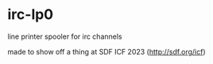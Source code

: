 # irc-lp0

line printer spooler for irc channels

made to show off a thing at SDF ICF 2023 (http://sdf.org/icf)
